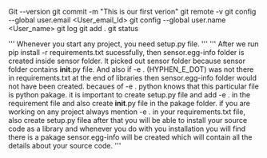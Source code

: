 Git --version
git commit -m "This is our first verion"
git remote -v
git config --global user.email <User_email_Id>
git config --global user.name <User_name>
git log
git add .
git status

'''
Whenever you start any project, you need setup.py file. 
'''
'''
After we run pip install -r requirements.txt sucessfully, then sensor.egg-info folder is created inside sensor folder. It picked out sensor folder because sensor folder contains __init__.py file. And also if -e . (HYPHEN_E_DOT) was not there in requirements.txt at the end of libraries then sensor.egg-info folder would not have been created. becaues of -e . python knows that this particular file is python pakage. it is important to create setup.py file and add -e . in the requirement file and also create __init__.py file in the pakage folder.    if you are working on any project always mention -e . in your requirements.txt file, also create setup.py filea after that you will be able to install your source code as a library and whenever you do with you installation you will find there is a pakage sensor.egg-info will be created which will contain all the details about your source code. 
'''
